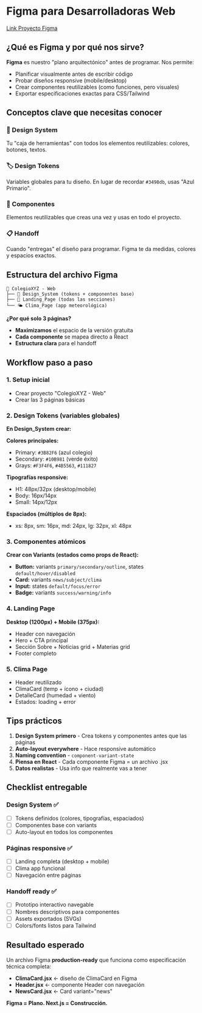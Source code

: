 # Figma para Desarrolladoras Web

[Link Proyecto Figma](https://www.figma.com/design/K5wg1ovv606ue21qpiV5Fh/Instituto-Velez-Sarsfield?node-id=0-1&t=Aa95FtKFa6gEFuSQ-1) 

## ¿Qué es Figma y por qué nos sirve?

**Figma** es nuestro "plano arquitectónico" antes de programar. Nos permite:
- Planificar visualmente antes de escribir código
- Probar diseños responsive (mobile/desktop)
- Crear componentes reutilizables (como funciones, pero visuales)
- Exportar especificaciones exactas para CSS/Tailwind

## Conceptos clave que necesitas conocer

### 🎨 Design System
Tu "caja de herramientas" con todos los elementos reutilizables: colores, botones, textos.

### 🏷️ Design Tokens
Variables globales para tu diseño. En lugar de recordar `#3498db`, usas "Azul Primario".

### 🧩 Componentes
Elementos reutilizables que creas una vez y usas en todo el proyecto.

### 📋 Handoff
Cuando "entregas" el diseño para programar. Figma te da medidas, colores y espacios exactos.

## Estructura del archivo Figma

```
📁 ColegioXYZ - Web
├── 🎨 Design_System (tokens + componentes base)
├── 📱 Landing_Page (todas las secciones)
└── 🌤️ Clima_Page (app meteorológica)
```

**¿Por qué solo 3 páginas?**
- **Maximizamos** el espacio de la versión gratuita
- **Cada componente** se mapea directo a React
- **Estructura clara** para el handoff

## Workflow paso a paso

### 1. Setup inicial
- Crear proyecto "ColegioXYZ - Web"
- Crear las 3 páginas básicas

### 2. Design Tokens (variables globales)
**En Design_System crear:**

**Colores principales:**
- Primary: `#3B82F6` (azul colegio)
- Secondary: `#10B981` (verde éxito)
- Grays: `#F3F4F6`, `#4B5563`, `#111827`

**Tipografías responsive:**
- H1: 48px/32px (desktop/mobile)
- Body: 16px/14px
- Small: 14px/12px

**Espaciados (múltiplos de 8px):**
- xs: 8px, sm: 16px, md: 24px, lg: 32px, xl: 48px

### 3. Componentes atómicos
**Crear con Variants (estados como props de React):**

- **Button:** variants `primary/secondary/outline`, states `default/hover/disabled`
- **Card:** variants `news/subject/clima`
- **Input:** states `default/focus/error`
- **Badge:** variants `success/warning/info`

### 4. Landing Page
**Desktop (1200px) + Mobile (375px):**
- Header con navegación
- Hero + CTA principal
- Sección Sobre + Noticias grid + Materias grid
- Footer completo

### 5. Clima Page
- Header reutilizado
- ClimaCard (temp + ícono + ciudad)
- DetalleCard (humedad + viento)
- Estados: loading + error

## Tips prácticos

1. **Design System primero** - Crea tokens y componentes antes que las páginas
2. **Auto-layout everywhere** - Hace responsive automático
3. **Naming convention** - `component-variant-state`
4. **Piensa en React** - Cada componente Figma = un archivo .jsx
5. **Datos realistas** - Usa info que realmente vas a tener

## Checklist entregable

### Design System ✅
- [ ] Tokens definidos (colores, tipografías, espaciados)
- [ ] Componentes base con variants
- [ ] Auto-layout en todos los componentes

### Páginas responsive ✅
- [ ] Landing completa (desktop + mobile)
- [ ] Clima app funcional
- [ ] Navegación entre páginas

### Handoff ready ✅
- [ ] Prototipo interactivo navegable
- [ ] Nombres descriptivos para componentes
- [ ] Assets exportados (SVGs)
- [ ] Colors/fonts listos para Tailwind

## Resultado esperado

Un archivo Figma **production-ready** que funciona como especificación técnica completa:
- **ClimaCard.jsx** ← diseño de ClimaCard en Figma
- **Header.jsx** ← componente Header con navegación
- **NewsCard.jsx** ← Card variant="news"

**Figma = Plano. Next.js = Construcción.**
